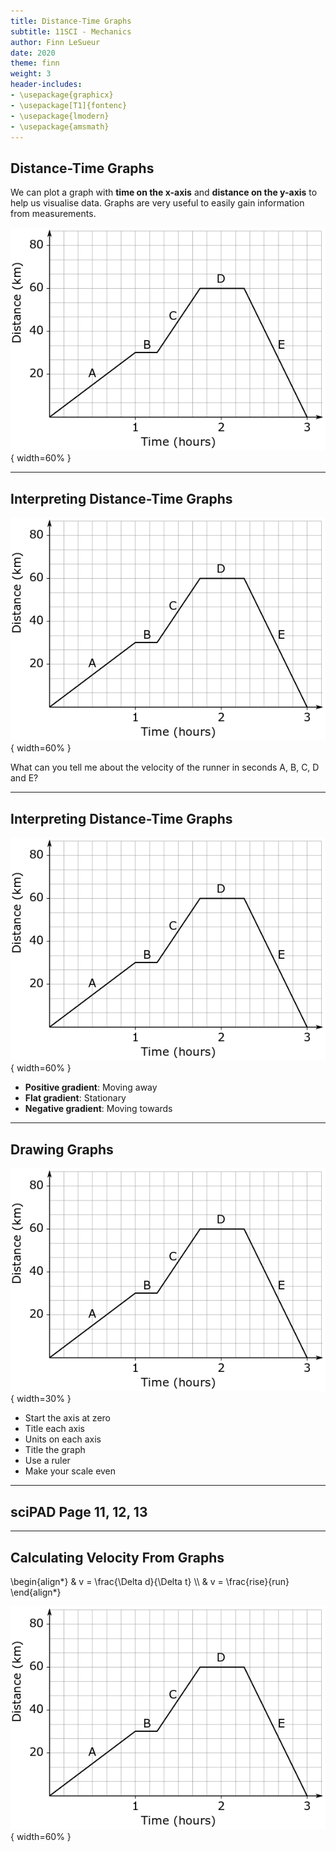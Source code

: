 ```yaml
---
title: Distance-Time Graphs
subtitle: 11SCI - Mechanics
author: Finn LeSueur
date: 2020
theme: finn
weight: 3
header-includes:
- \usepackage{graphicx}
- \usepackage[T1]{fontenc}
- \usepackage{lmodern}
- \usepackage{amsmath}
---
```


## Distance-Time Graphs

We can plot a graph with __time on the x-axis__ and __distance on the y-axis__ to help us visualise data. Graphs are very useful to easily gain information from measurements.

![Distance-Time Graph](../assets/1-distance-time-graph.png "Distance-Time Graph"){ width=60% }

---

## Interpreting Distance-Time Graphs

![Distance-Time Graph](../assets/1-distance-time-graph.png "Distance-Time Graph"){ width=60% }

What can you tell me about the velocity of the runner in seconds A, B, C, D and E?

---

## Interpreting Distance-Time Graphs

![Distance-Time Graph](../assets/1-distance-time-graph.png "Distance-Time Graph"){ width=60% }

- __Positive gradient__: Moving away
- __Flat gradient__: Stationary
- __Negative gradient__: Moving towards

---

## Drawing Graphs

![Distance-Time Graph](../assets/1-distance-time-graph.png "Distance-Time Graph"){ width=30% }

- Start the axis at zero
- Title each axis
- Units on each axis
- Title the graph
- Use a ruler
- Make your scale even

---

## sciPAD Page 11, 12, 13

---

## Calculating Velocity From Graphs

\begin{align*}
    & v = \frac{\Delta d}{\Delta t} \\\\
    & v = \frac{rise}{run}
\end{align*}

![Distance-Time Graph](../assets/1-distance-time-graph.png "Distance-Time Graph"){ width=60% }
